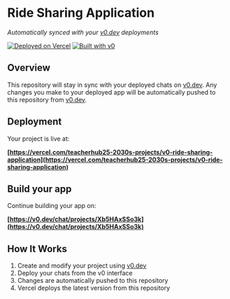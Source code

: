 # Ride Sharing Application

*Automatically synced with your [v0.dev](https://v0.dev) deployments*

[![Deployed on Vercel](https://img.shields.io/badge/Deployed%20on-Vercel-black?style=for-the-badge&logo=vercel)](https://vercel.com/teacherhub25-2030s-projects/v0-ride-sharing-application)
[![Built with v0](https://img.shields.io/badge/Built%20with-v0.dev-black?style=for-the-badge)](https://v0.dev/chat/projects/Xb5HAxSSo3k)

## Overview

This repository will stay in sync with your deployed chats on [v0.dev](https://v0.dev).
Any changes you make to your deployed app will be automatically pushed to this repository from [v0.dev](https://v0.dev).

## Deployment

Your project is live at:

**[https://vercel.com/teacherhub25-2030s-projects/v0-ride-sharing-application](https://vercel.com/teacherhub25-2030s-projects/v0-ride-sharing-application)**

## Build your app

Continue building your app on:

**[https://v0.dev/chat/projects/Xb5HAxSSo3k](https://v0.dev/chat/projects/Xb5HAxSSo3k)**

## How It Works

1. Create and modify your project using [v0.dev](https://v0.dev)
2. Deploy your chats from the v0 interface
3. Changes are automatically pushed to this repository
4. Vercel deploys the latest version from this repository